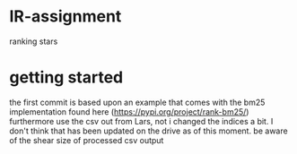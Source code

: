 # IR-assignment
ranking stars

# getting started
the first commit is based upon an example that comes with the bm25 implementation found here (https://pypi.org/project/rank-bm25/) furthermore use the csv out from Lars, not i changed the indices a bit. I don't think that has been updated on the drive as of this moment.
be aware of the shear size of processed csv output
